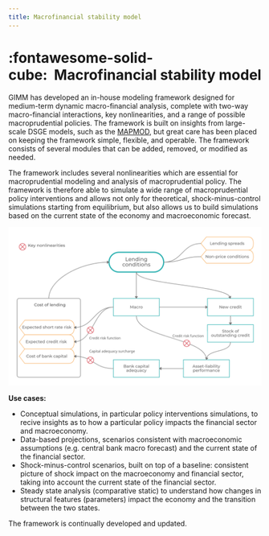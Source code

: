 ```yaml
---
title: Macrofinancial stability model
---
```


# :fontawesome-solid-cube:  Macrofinancial stability model

GIMM has developed an in-house modeling framework designed for medium-term dynamic macro-financial analysis, complete with two-way macro-financial interactions, key nonlinearities, and a range of possible macroprudential policies. The framework is built on insights from large-scale DSGE models, such as the [MAPMOD](https://www.imf.org/en/Publications/WP/Issues/2016/12/31/Financial-Crises-in-DSGE-Models-Selected-Applications-of-MAPMOD-41466), but great care has been placed on keeping the framework simple, flexible, and operable. The framework consists of several modules that can be added, removed, or modified as needed. 

The framework includes several nonlinearities which are essential for macroprudential modeling and analysis of macroprudential policy. The framework is therefore able to simulate a wide range of macroprudential policy interventions and allows not only for theoretical, shock-minus-control simulations starting from equilibrium, but also allows us to build simulations based on the current state of the economy and macroeconomic forecast. 

![Model Overview](../assets/model_overview.png)

**Use cases:**

* Conceptual simulations, in particular policy interventions simulations, to recive insights as to how a particular policy impacts the financial sector and macroeconomy.
* Data-based projections, scenarios consistent with macroeconomic assumptions (e.g. central bank macro forecast) and the current state of the financial sector.
* Shock-minus-control scenarios, built on top of a baseline: consistent picture of shock impact on the macroeconomy and financial sector, taking into account the current state of the financial sector.
* Steady state analysis (comparative static) to understand how changes in structural features (parameters) impact the economy and the transition between the two states.

The framework is continually developed and updated.

